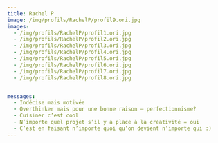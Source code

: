 ```yaml
---
title: Rachel P
image: /img/profils/RachelP/profil9.ori.jpg
images:
  - /img/profils/RachelP/profil1.ori.jpg
  - /img/profils/RachelP/profil2.ori.jpg
  - /img/profils/RachelP/profil3.ori.jpg
  - /img/profils/RachelP/profil4.ori.jpg
  - /img/profils/RachelP/profil5.ori.jpg
  - /img/profils/RachelP/profil6.ori.jpg
  - /img/profils/RachelP/profil7.ori.jpg
  - /img/profils/RachelP/profil8.ori.jpg


messages:
  - Indécise mais motivée 
  - Overthinker mais pour une bonne raison – perfectionnisme?
  - Cuisiner c’est cool
  - N’importe quel projet s’il y a place à la créativité = oui
  - C’est en faisant n’importe quoi qu’on devient n’importe qui :)
---
```


